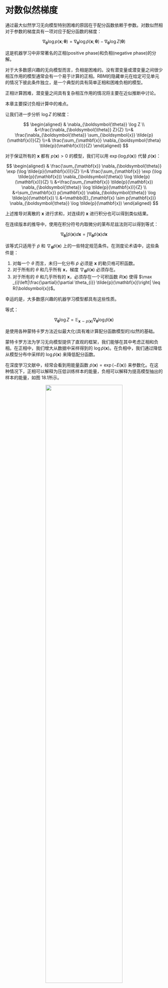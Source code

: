 
# 对数似然梯度

通过最大似然学习无向模型特别困难的原因在于配分函数依赖于参数。对数似然相对于参数的梯度具有一项对应于配分函数的梯度：

$$
\nabla_{\boldsymbol{\theta}} \log p(\mathbf{x} ; \boldsymbol{\theta})=\nabla_{\boldsymbol{\theta}} \log \tilde{p}(\mathbf{x} ; \boldsymbol{\theta})-\nabla_{\boldsymbol{\theta}} \log Z(\boldsymbol{\theta})
$$

这是机器学习中非常著名的正相(positive phase)和负相(negative phase)的分解。

对于大多数感兴趣的无向模型而言，负相是困难的。没有潜变量或潜变量之间很少相互作用的模型通常会有一个易于计算的正相。RBM的隐藏单元在给定可见单元的情况下彼此条件独立，是一个典型的具有简单正相和困难负相的模型。

正相计算困难，潜变量之间具有复杂相互作用的情况将主要在近似推断中讨论。

本章主要探讨负相计算中的难点。

让我们进一步分析 $\log Z$ 的梯度：

$$
\begin{aligned} & \nabla_{\boldsymbol{\theta}} \log Z \\ &=\frac{\nabla_{\boldsymbol{\theta}} Z}{Z} \\=& \frac{\nabla_{\boldsymbol{\theta}} \sum_{\boldsymbol{x}} \tilde{p}(\mathbf{x})}{Z} \\=& \frac{\sum_{\mathbf{x}} \nabla_{\boldsymbol{\theta} \tilde{p}(\mathbf{x})}}{Z} \end{aligned}
$$

对于保证所有的 $\mathbf{x}$ 都有 $p(\mathbf{x})>0$ 的模型，我们可以用 $\exp (\log \tilde{p}(\mathbf{x}))$ 代替 $\tilde{p}(\mathbf{x})$：


$$
\begin{aligned} & \frac{\sum_{\mathbf{x}} \nabla_{\boldsymbol{\theta}} \exp (\log \tilde{p}(\mathbf{x}))}{Z} \\=& \frac{\sum_{\mathbf{x}} \exp (\log \tilde{p}(\mathbf{x})) \nabla_{\boldsymbol{\theta}} \log \tilde{p}(\mathbf{x})}{Z} \\ &=\frac{\sum_{\mathbf{x}} \tilde{p}(\mathbf{x}) \nabla_{\boldsymbol{\theta}} \log \tilde{p}(\mathbf{x})}{Z} \\ &=\sum_{\mathbf{x}} p(\mathbf{x}) \nabla_{\boldsymbol{\theta}} \log \tilde{p}(\mathbf{x}) \\ &=\mathbb{E}_{\mathbf{x} \sim p(\mathbf{x})} \nabla_{\boldsymbol{\theta}} \log \tilde{p}(\mathbf{x}) \end{aligned}
$$

上述推导对离散的 $\boldsymbol{x}$ 进行求和，对连续的 $\boldsymbol{x}$ 进行积分也可以得到类似结果。

在连续版本的推导中，使用在积分符号内取微分的莱布尼兹法则可以得到等式：

$$
\nabla_{\boldsymbol{\theta}} \int \tilde{p}(\mathbf{x}) d \boldsymbol{x}=\int \nabla_{\boldsymbol{\theta}} \tilde{p}(\mathbf{x}) d \boldsymbol{x}
$$

该等式只适用于 $\tilde{p}$ 和 $\nabla_{\boldsymbol{\theta}} \tilde{p}(\mathbf{x})$ 上的一些特定规范条件。在测度论术语中，这些条件是：

1. 对每一个 $\theta$ 而言，未归一化分布 $\tilde{p}$ 必须是 $\boldsymbol{x}$ 的勒贝格可积函数。
2. 对于所有的 $\theta$ 和几乎所有 $\boldsymbol{x}$，梯度 $\nabla_{\boldsymbol{\theta}} \tilde{p}(\mathbf{x})$ 必须存在。
3. 对于所有的 $\theta$ 和几乎所有的 $\boldsymbol{x}$，必须存在一个可积函数 $R(\boldsymbol{x})$ 使得 $\max _{i}\left|\frac{\partial}{\partial \theta_{i}} \tilde{p}(\mathbf{x})\right| \leq R(\boldsymbol{x})$。

幸运的是，大多数感兴趣的机器学习模型都具有这些性质。

等式：

$$
\nabla_{\boldsymbol{\theta}} \log Z=\mathbb{E}_{\mathbf{x} \sim p(\mathbf{x})} \nabla_{\boldsymbol{\theta}} \log \tilde{p}(\mathbf{x})\tag{18.15}
$$

是使用各种蒙特卡罗方法近似最大化(具有难计算配分函数模型的)似然的基础。

蒙特卡罗方法为学习无向模型提供了直观的框架，我们能够在其中考虑正相和负相。在正相中，我们增大从数据中采样得到的 $\log \tilde{p}(\mathbf{x})$。在负相中，我们通过降低从模型分布中采样的 $\log \tilde{p}(\mathbf{x})$ 来降低配分函数。

在深度学习文献中，经常会看到用能量函数 $\tilde{p}(\mathbf{x})=\exp (-E(\mathbf{x}))$ 来参数化。在这种情况下，正相可以解释为压低训练样本的能量，负相可以解释为提高模型抽出的样本的能量，如图 18.1所示。

<p align="center">
    <img width="70%" height="70%" src="http://images.iterate.site/blog/image/20190831/Gfm6GHCwOTnL.png?imageslim">
</p>


# 相关

- 《深度学习》花书
